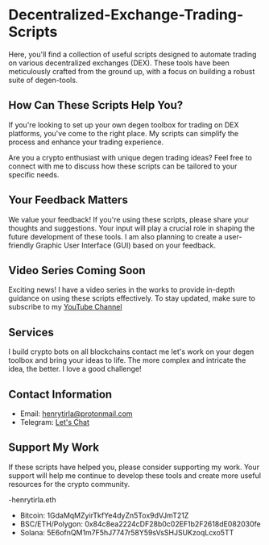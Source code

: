 # Decentralized-Exchange-Trading-Scripts

Here, you'll find a collection of useful scripts designed to automate trading on various decentralized exchanges (DEX). These tools have been meticulously crafted from the ground up, with a focus on building a robust suite of degen-tools.

## How Can These Scripts Help You?

If you're looking to set up your own degen toolbox for trading on DEX platforms, you've come to the right place. My scripts can simplify the process and enhance your trading experience.

Are you a crypto enthusiast with unique degen trading ideas? Feel free to connect with me to discuss how these scripts can be tailored to your specific needs.



## Your Feedback Matters

We value your feedback! If you're using these scripts, please share your thoughts and suggestions. Your input will play a crucial role in shaping the future development of these tools. I am also planning to create a user-friendly Graphic User Interface (GUI) based on your feedback.

## Video Series Coming Soon
Exciting news! I have a video series in the works to provide in-depth guidance on using these scripts effectively. To stay updated, make sure to subscribe to my [YouTube Channel](https://www.youtube.com/@henrytirla) 


## Services
I build crypto bots on all blockchains contact me let's work on your degen toolbox and bring your ideas to life.
The more complex and intricate the idea, the better. I love a good challenge!



## Contact Information

- Email: henrytirla@protonmail.com
- Telegram: [Let's Chat](https://t.me/henrytirla)

## Support My Work
If these scripts have helped you, please consider supporting my work. Your support will help me continue to develop these tools and create more useful resources for the crypto community.
 

-henrytirla.eth
- Bitcoin: 1GdaMqMZyirTkfYe4dyZn5Tox9dVJmT21Z
- BSC/ETH/Polygon: 0x84c8ea2224cDF28b0c02EF1b2F2618dE082030fe
- Solana: 5E6ofnQM1m7F5hJ7747r58Y59sVsSHJSUKzoqLcxo5TT

